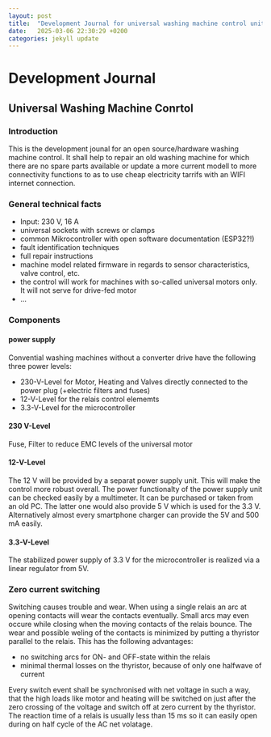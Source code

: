 ```yaml
---
layout: post
title:  "Development Journal for universal washing machine control unit"
date:   2025-03-06 22:30:29 +0200
categories: jekyll update
---
```


# Development Journal
## Universal Washing Machine Conrtol

### Introduction
This is the development jounal for an open source/hardware washing machine control. It shall help to repair an old washing machine for which there are no spare parts available or update a more current modell to more connectivity functions to as to use cheap electricity tarrifs with an WIFI internet connection.

### General technical facts

+ Input: 230 V, 16 A
+ universal sockets with screws or clamps
+ common Mikrocontroller with open software documentation (ESP32?!)
+ fault identification techniques
+ full repair instructions
+ machine model related firmware in regards to sensor characteristics, valve control, etc.
+ the control will work for machines with so-called universal motors only. It will not serve for drive-fed motor
+ ...

### Components
#### power supply
Convential washing machines without a converter drive have the following three power levels:
+ 230-V-Level for Motor, Heating and Valves directly connected to the power plug (+electric filters and fuses)
+ 12-V-Level for the relais control elememts
+ 3.3-V-Level for the microcontroller
  
#### 230 V-Level
Fuse, Filter to reduce EMC levels of the universal motor

#### 12-V-Level
The 12 V will be provided by a separat power supply unit. This will make the control more robust overall. The power functionalty of the power supply unit can be checked easily by a multimeter. It can be purchased or taken from an old PC. The latter one would also provide 5 V which is used for the 3.3 V. Alternatively almost every smartphone charger can provide the 5V and 500 mA easily.

#### 3.3-V-Level
The stabilized power supply of 3.3 V for the microcontroller is realized via a linear regulator from 5V.

### Zero current switching
Switching causes trouble and wear. When using a single relais an arc at opening contacts will wear the contacts eventually. Small arcs may even occure while closing when the moving contacts of the relais bounce. The wear and possible weling of the contacts is minimized by putting a thyristor parallel to the relais. This has the following advantages:

+ no switching arcs for ON- and OFF-state within the relais
+ minimal thermal losses on the thyristor, because of only one halfwave of current

Every switch event shall be synchronised with net voltage in such a way, that the high loads like motor and heating will be switched on just after the zero crossing of the voltage and switch off at zero current by the thyristor. The reaction time of a relais is usually less than 15 ms so it can easily open during on half cycle of the AC net volatage.
